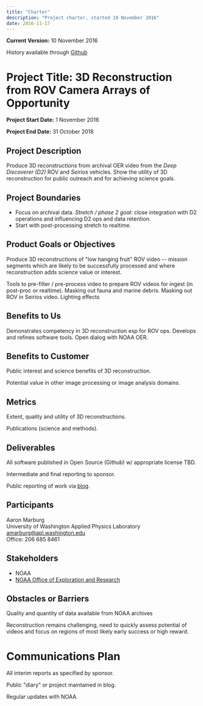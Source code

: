 ```yaml
---
title: "Charter"
description: "Project charter, started 10 November 2016"
date: 2016-11-17
---
```


__Current Version:__ 10 November 2016

History available through [Github](https://github.com/NOAA-OER16-3DReconstruction/public-www/tree/gh-pages/_pages/charter.md)

# Project Title: 3D Reconstruction from ROV Camera Arrays of Opportunity

__Project Start Date:__   1 November 2016

__Project End Date:__  31 October 2018

## Project Description

Produce 3D reconstructions from archival OER video from the _Deep Discoverer (D2)_ ROV and _Seirios_ vehicles.    Show the utility of 3D reconstruction for public outreach and for achieving science goals.   

## Project Boundaries

* Focus on archival data.   _Stretch / phase 2 goal:_ close integration with D2 operations and influencing D2 ops and data retention.
* Start with post-processing stretch to realtime.

## Product Goals or Objectives

Produce 3D reconstructions of "low hanging fruit" ROV video -- mission segments which are likely to be successfully processed and where reconstruction adds science value or interest.

Tools to pre-filter / pre-process video to prepare ROV videos for ingest (in post-proc or realtime).   Masking out fauna and marine debris.   Masking out ROV in Seirios video.  Lighting effects

## Benefits to Us

Demonstrates competency in 3D reconstruction esp for ROV ops.   Develops and refines software tools.  Open dialog with NOAA OER.

## Benefits to Customer

Public interest and science benefits of 3D reconstruction.  

Potential value in other image processing or image analysis domains.

## Metrics

Extent, quality and utility of 3D reconstructions.

Publications (science and methods).

## Deliverables

All software published in Open Source (Github) w/ appropriate license TBD.

Intermediate and final reporting to sponsor.

Public reporting of work via [blog](https://noaa-oer16-3dreconstruction.github.io/public-www/).

## Participants

Aaron Marburg  
University of Washington Applied Physics Laboratory  
[amarburg@apl.washington.edu](mailto:amarburg@apl.washington.edu)   
Office: 206 685 8461  

## Stakeholders

* NOAA
* [NOAA Office of Exploration and Research](http://oceanexplorer.noaa.gov/)

## Obstacles or Barriers

Quality and quantity of data available from NOAA archives

Reconstruction remains challenging, need to quickly assess potential of videos and focus on regions of most likely early success or high reward.

# Communications Plan

All interim reports as specified by sponsor.

Public "diary" or project maintained in blog.

Regular updates with NOAA.
